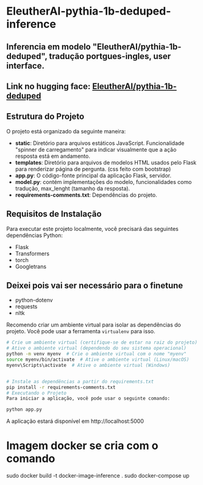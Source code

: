 # EleutherAI-pythia-1b-deduped-inference
## Inferencia em modelo "EleutherAI/pythia-1b-deduped", tradução portgues-ingles, user interface. 
## Link no hugging face: [EleutherAI/pythia-1b-deduped](https://huggingface.co/EleutherAI/pythia-1b-deduped)

## Estrutura do Projeto

O projeto está organizado da seguinte maneira:

- **static**: Diretório para arquivos estáticos JavaScript. Funcionalidade "spinner de carregamento" para indicar visualmente que a ação resposta está em andamento.
- **templates**: Diretório para arquivos de modelos HTML usados pelo Flask para renderizar página de pergunta. (css feito com bootstrap)
- **app.py**: O código-fonte principal da aplicação Flask, servidor.
- **model.py**:  contém implementações do modelo, funcionalidades como tradução, max_lenght (tamanho da resposta).
- **requirements-comments.txt**:  Dependências do projeto.

## Requisitos de Instalação

Para executar este projeto localmente, você precisará das seguintes dependências Python:

- Flask
- Transformers
- torch
- Googletrans
## Deixei pois vai ser necessário para o finetune
- python-dotenv
- requests
- nltk

Recomendo criar um ambiente virtual para isolar as dependências do projeto. Você pode usar a ferramenta `virtualenv` para isso.

```bash
# Crie um ambiente virtual (certifique-se de estar na raiz do projeto)
# Ative o ambiente virtual (dependendo do seu sistema operacional)
python -m venv myenv  # Crie o ambiente virtual com o nome "myenv"
source myenv/bin/activate  # Ative o ambiente virtual (Linux/macOS)
myenv\Scripts\activate  # Ative o ambiente virtual (Windows)


# Instale as dependências a partir do requirements.txt
pip install -r requirements-comments.txt
# Executando o Projeto
Para iniciar a aplicação, você pode usar o seguinte comando:

python app.py
````
A aplicação estará disponível em http://localhost:5000

# Imagem docker se cria com o comando

sudo docker build -t docker-image-inference .
sudo docker-compose up

